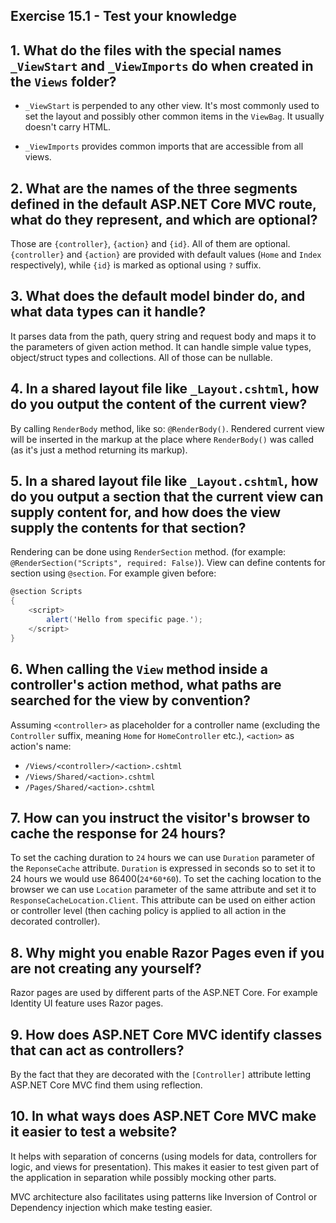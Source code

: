 ## Exercise 15.1 - Test your knowledge

## 1. What do the files with the special names `_ViewStart` and `_ViewImports` do when created in the `Views` folder?

- `_ViewStart` is perpended to any other view. It's most commonly used to set the layout and possibly other common items in the `ViewBag`. It usually doesn't carry HTML.

- `_ViewImports` provides common imports that are accessible from all views.

## 2. What are the names of the three segments defined in the default ASP.NET Core MVC route, what do they represent, and which are optional?

Those are `{controller}`, `{action}` and `{id}`. All of them are optional. `{controller}` and `{action}` are provided with default values (`Home` and `Index` respectively), while `{id}` is marked as optional using `?` suffix.

## 3. What does the default model binder do, and what data types can it handle?

It parses data from the path, query string and request body and maps it to the parameters of given action method. It can handle simple value types, object/struct types and collections. All of those can be nullable.

## 4. In a shared layout file like `_Layout.cshtml`, how do you output the content of the current view?

By calling `RenderBody` method, like so: `@RenderBody()`. Rendered current view will be inserted in the markup at the place where `RenderBody()` was called (as it's just a method returning its markup).

## 5. In a shared layout file like `_Layout.cshtml`, how do you output a section that the current view can supply content for, and how does the view supply the contents for that section?

Rendering can be done using `RenderSection` method. (for example: `@RenderSection("Scripts", required: False)`). View can define contents for section using `@section`. For example given before:

```cs	
@section Scripts
{
    <script>
        alert('Hello from specific page.');
    </script>
}
```

## 6. When calling the `View` method inside a controller's action method, what paths are searched for the view by convention?

Assuming  `<controller>` as placeholder for a controller name (excluding the `Controller` suffix, meaning `Home` for `HomeController` etc.), `<action>` as action's name:

- `/Views/<controller>/<action>.cshtml`
- `/Views/Shared/<action>.cshtml`
- `/Pages/Shared/<action>.cshtml`

##  7. How can you instruct the visitor's browser to cache the response for 24 hours?

To set the caching duration to `24` hours we can use `Duration` parameter of the `ReponseCache` attribute. `Duration` is expressed in seconds so to set it to 24 hours we would use 86400(`24*60*60`).  To set the caching location to the browser we can use `Location` parameter of the same attribute and set it to `ResponseCacheLocation.Client`. This attribute can be used on either action or controller level (then caching policy is applied to all action in the decorated controller).

## 8. Why might you enable Razor Pages even if you are not creating any yourself?

Razor pages are used by different parts of the ASP.NET Core. For example Identity UI feature uses Razor pages.

## 9. How does ASP.NET Core MVC identify classes that can act as controllers?

By the fact that they are decorated with the `[Controller]` attribute letting ASP.NET Core MVC find them using reflection. 

## 10. In what ways does ASP.NET Core MVC make it easier to test a website?

It helps with separation of concerns (using models for data, controllers for logic, and views for presentation). This makes it easier to test given part of the application in separation while possibly mocking other parts.

MVC architecture also facilitates using patterns like Inversion of Control or Dependency injection which make testing easier.